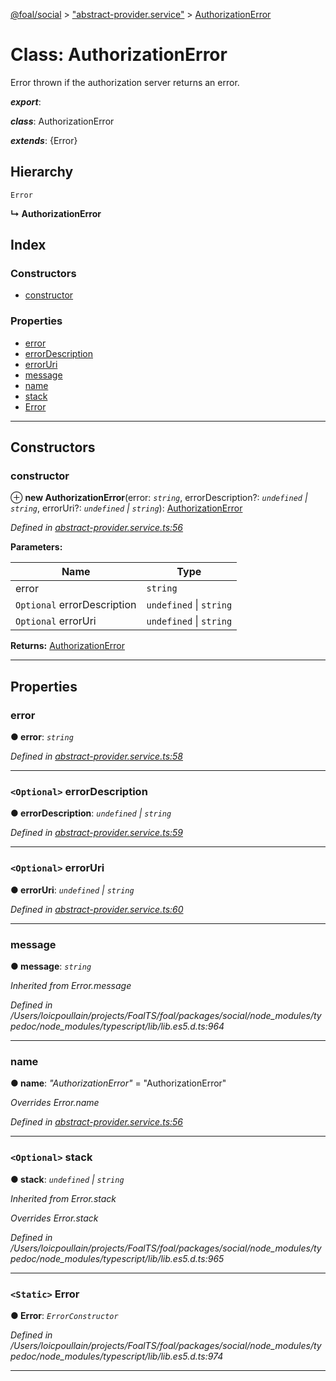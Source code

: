 [@foal/social](../README.md) > ["abstract-provider.service"](../modules/_abstract_provider_service_.md) > [AuthorizationError](../classes/_abstract_provider_service_.authorizationerror.md)

# Class: AuthorizationError

Error thrown if the authorization server returns an error.

*__export__*: 

*__class__*: AuthorizationError

*__extends__*: {Error}

## Hierarchy

 `Error`

**↳ AuthorizationError**

## Index

### Constructors

* [constructor](_abstract_provider_service_.authorizationerror.md#constructor)

### Properties

* [error](_abstract_provider_service_.authorizationerror.md#error)
* [errorDescription](_abstract_provider_service_.authorizationerror.md#errordescription)
* [errorUri](_abstract_provider_service_.authorizationerror.md#erroruri)
* [message](_abstract_provider_service_.authorizationerror.md#message)
* [name](_abstract_provider_service_.authorizationerror.md#name)
* [stack](_abstract_provider_service_.authorizationerror.md#stack)
* [Error](_abstract_provider_service_.authorizationerror.md#error-1)

---

## Constructors

<a id="constructor"></a>

###  constructor

⊕ **new AuthorizationError**(error: *`string`*, errorDescription?: *`undefined` \| `string`*, errorUri?: *`undefined` \| `string`*): [AuthorizationError](_abstract_provider_service_.authorizationerror.md)

*Defined in [abstract-provider.service.ts:56](https://github.com/FoalTS/foal/blob/145b6b04/packages/social/src/abstract-provider.service.ts#L56)*

**Parameters:**

| Name | Type |
| ------ | ------ |
| error | `string` |
| `Optional` errorDescription | `undefined` \| `string` |
| `Optional` errorUri | `undefined` \| `string` |

**Returns:** [AuthorizationError](_abstract_provider_service_.authorizationerror.md)

___

## Properties

<a id="error"></a>

###  error

**● error**: *`string`*

*Defined in [abstract-provider.service.ts:58](https://github.com/FoalTS/foal/blob/145b6b04/packages/social/src/abstract-provider.service.ts#L58)*

___
<a id="errordescription"></a>

### `<Optional>` errorDescription

**● errorDescription**: *`undefined` \| `string`*

*Defined in [abstract-provider.service.ts:59](https://github.com/FoalTS/foal/blob/145b6b04/packages/social/src/abstract-provider.service.ts#L59)*

___
<a id="erroruri"></a>

### `<Optional>` errorUri

**● errorUri**: *`undefined` \| `string`*

*Defined in [abstract-provider.service.ts:60](https://github.com/FoalTS/foal/blob/145b6b04/packages/social/src/abstract-provider.service.ts#L60)*

___
<a id="message"></a>

###  message

**● message**: *`string`*

*Inherited from Error.message*

*Defined in /Users/loicpoullain/projects/FoalTS/foal/packages/social/node_modules/typedoc/node_modules/typescript/lib/lib.es5.d.ts:964*

___
<a id="name"></a>

###  name

**● name**: *"AuthorizationError"* = "AuthorizationError"

*Overrides Error.name*

*Defined in [abstract-provider.service.ts:56](https://github.com/FoalTS/foal/blob/145b6b04/packages/social/src/abstract-provider.service.ts#L56)*

___
<a id="stack"></a>

### `<Optional>` stack

**● stack**: *`undefined` \| `string`*

*Inherited from Error.stack*

*Overrides Error.stack*

*Defined in /Users/loicpoullain/projects/FoalTS/foal/packages/social/node_modules/typedoc/node_modules/typescript/lib/lib.es5.d.ts:965*

___
<a id="error-1"></a>

### `<Static>` Error

**● Error**: *`ErrorConstructor`*

*Defined in /Users/loicpoullain/projects/FoalTS/foal/packages/social/node_modules/typedoc/node_modules/typescript/lib/lib.es5.d.ts:974*

___

